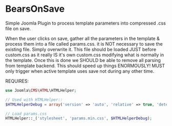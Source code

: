 # BearsOnSave
Simple Joomla Plugin to process template parameters into compressed .css file on save.


When the user clicks on save, gather all the parameters in the template & process them into a file called params.css. it is NOT necessary to save the existing file. Simply overwrite it. This file should be loaded JUST before custom.css as it really IS it's own custom.css modifying what is normally in the template. Once this is done we SHOULD be able to remove all parsing from template backend. This should speed up things ENORMOUSLY!
MUST only trigger when active template uses save not during any other time.

REQUIRES:
```php
use Joomla\CMS\HTML\HTMLHelper;

// Used with HTMLHelper::
$HTMLHelperDebug = array('version' => 'auto', 'relative' => true, 'detectDebug' => true);

// Load params.css
HTMLHelper::_('stylesheet', 'params.min.css', $HTMLHelperDebug);
```
